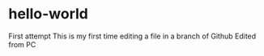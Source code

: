 # hello-world
First attempt
This is my first time editing a file in a branch of Github
Edited from PC
